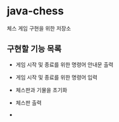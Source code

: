 # java-chess
체스 게임 구현을 위한 저장소

## 구현할 기능 목록

- 게임 시작 및 종료를 위한 명령어 안내문 출력
- 게임 시작 및 종료를 위한 명령어 입력
- 체스판과 기물을 초기화
- 체스판 출력

- 